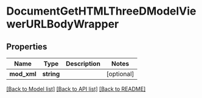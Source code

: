 # DocumentGetHTMLThreeDModelViewerURLBodyWrapper

## Properties
Name | Type | Description | Notes
------------ | ------------- | ------------- | -------------
**mod_xml** | **string** |  | [optional] 

[[Back to Model list]](../README.md#documentation-for-models) [[Back to API list]](../README.md#documentation-for-api-endpoints) [[Back to README]](../README.md)



